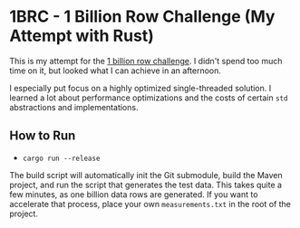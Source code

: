 # 1BRC - 1 Billion Row Challenge (My Attempt with Rust)

This is my attempt for the [1 billion row challenge](https://github.com/gunnarmorling/1brc).
I didn't spend too much time on it, but looked what I can achieve in an
afternoon.

I especially put focus on a highly optimized single-threaded solution. I learned
a lot about performance optimizations and the costs of certain `std`
abstractions and implementations.


## How to Run

- `cargo run --release`

The build script will automatically init the Git submodule, build the Maven
project, and run the script that generates the test data. This takes quite a
few minutes, as one billion data rows are generated. If you want to accelerate
that process, place your own `measurements.txt` in the root of the project.
